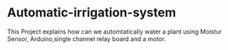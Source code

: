 # Automatic-irrigation-system
This Project explains how can we automtatically water a plant using Moistur Sensor, Arduino,single channel relay board and a motor.

